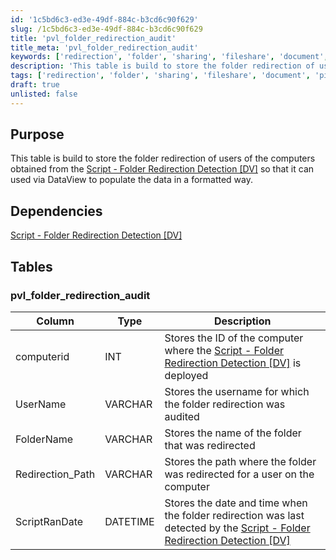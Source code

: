 ```yaml
---
id: '1c5bd6c3-ed3e-49df-884c-b3cd6c90f629'
slug: /1c5bd6c3-ed3e-49df-884c-b3cd6c90f629
title: 'pvl_folder_redirection_audit'
title_meta: 'pvl_folder_redirection_audit'
keywords: ['redirection', 'folder', 'sharing', 'fileshare', 'document', 'picture', 'desktop']
description: 'This table is build to store the folder redirection of users of the computers obtained from the script'
tags: ['redirection', 'folder', 'sharing', 'fileshare', 'document', 'picture', 'desktop']
draft: true
unlisted: false
---
```


## Purpose
This table is build to store the folder redirection of users of the computers obtained from the [Script - Folder Redirection Detection [DV]](/docs/7ed018ec-c912-4c93-9b90-c74b7b383b69) so that it can used via DataView to populate the data in a formatted way.

## Dependencies
[Script - Folder Redirection Detection [DV]](/docs/7ed018ec-c912-4c93-9b90-c74b7b383b69)

## Tables

### pvl_folder_redirection_audit

| Column          | Type     | Description                                                                 |
| --------------- | -------- | --------------------------------------------------------------------------- |
| computerid      | INT      | Stores the ID of the computer where the [Script - Folder Redirection Detection [DV]](/docs/7ed018ec-c912-4c93-9b90-c74b7b383b69) is deployed                  |
| UserName        | VARCHAR  | Stores the username for which the folder redirection was audited            |
| FolderName      | VARCHAR  | Stores the name of the folder that was redirected                           |
| Redirection_Path| VARCHAR  | Stores the path where the folder was redirected for a user on the computer  |
| ScriptRanDate   | DATETIME | Stores the date and time when the folder redirection was last detected by the [Script - Folder Redirection Detection [DV]](/docs/7ed018ec-c912-4c93-9b90-c74b7b383b69) |

